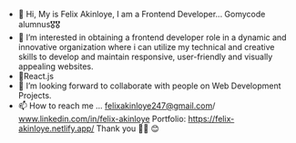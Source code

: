- 👋 Hi, My is Felix Akinloye, I am a Frontend Developer...
 Gomycode alumnus🎖️🎖️
- 👀 I’m interested in obtaining a frontend developer role in a dynamic and innovative organization where i can utilize my technical and creative skills to develop and maintain responsive, user-friendly and visually appealing websites. 
- 🌱React.js
- 💞️ I’m looking forward to collaborate with people on Web Development Projects.
- 📫 How to reach me ... felixakinloye247@gmail.com/ www.linkedin.com/in/felix-akinloye
Portfolio: https://felix-akinloye.netlify.app/ Thank you 🙏🏾 😊
<!---
flexzy2011/flexzy2011 is a ✨ special ✨ repository because its `README.md` (this file) appears on your GitHub profile.

